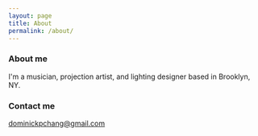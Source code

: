 ```yaml
---
layout: page
title: About
permalink: /about/
---
```


### About me

I'm a musician, projection artist, and lighting designer based in Brooklyn, NY. 

### Contact me

[dominickpchang@gmail.com](mailto:email@domain.com)

